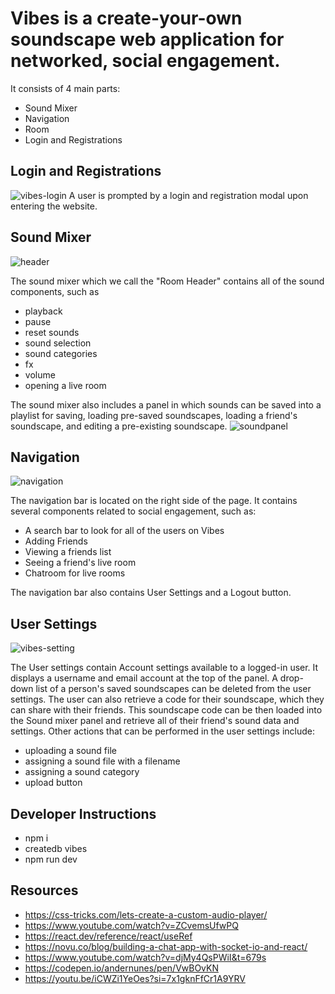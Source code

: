 # Vibes is a create-your-own soundscape web application for networked, social engagement. 
It consists of 4 main parts:
- Sound Mixer
- Navigation
- Room
- Login and Registrations

## Login and Registrations
![vibes-login](https://github.com/AdamSydnor/Vibes/assets/40744735/35b8b625-133a-4ec2-84f7-722e80821275)
A user is prompted by a login and registration modal upon entering the website.

## Sound Mixer
![header](https://github.com/AdamSydnor/Vibes/assets/40744735/7549d7c2-a93f-40ca-ae2f-84afcf690bfc)

The sound mixer which we call the "Room Header" contains all of the sound components, such as
- playback
- pause
- reset sounds
- sound selection
- sound categories
- fx
- volume
- opening a live room

The sound mixer also includes a panel in which sounds can be saved into a playlist for saving, loading pre-saved soundscapes, loading a friend's soundscape, and editing a pre-existing soundscape.
![soundpanel](https://github.com/AdamSydnor/Vibes/assets/40744735/d517c13f-0702-43dc-999e-a258ed3aa24b)

## Navigation
![navigation](https://github.com/AdamSydnor/Vibes/assets/40744735/b1ab4a52-987f-427f-a427-5982d631dc7f)

The navigation bar is located on the right side of the page. It contains several components related to social engagement, such as:
- A search bar to look for all of the users on Vibes
- Adding Friends
- Viewing a friends list
- Seeing a friend's live room
- Chatroom for live rooms

The navigation bar also contains User Settings and a Logout button.

## User Settings
![vibes-setting](https://github.com/AdamSydnor/Vibes/assets/40744735/3f1fe230-1188-48b8-8646-01d7c50d5dd1)

The User settings contain Account settings available to a logged-in user. It displays a username and email account at the top of the panel. A drop-down list of a person's saved soundscapes can be deleted from the user settings. The user can also retrieve a code for their soundscape, which they can share with their friends. This soundscape code can be then loaded into the Sound mixer panel and retrieve all of their friend's sound data and settings. Other actions that can be performed in the user settings include:
- uploading a sound file
- assigning a sound file with a filename
- assigning a sound category
- upload button


## Developer Instructions
- npm i
- createdb vibes
- npm run dev

## Resources
- https://css-tricks.com/lets-create-a-custom-audio-player/
- https://www.youtube.com/watch?v=ZCvemsUfwPQ
- https://react.dev/reference/react/useRef
- https://novu.co/blog/building-a-chat-app-with-socket-io-and-react/
- https://www.youtube.com/watch?v=djMy4QsPWiI&t=679s
- https://codepen.io/andernunes/pen/VwBOvKN
- https://youtu.be/iCWZi1YeOes?si=7x1gknFfCr1A9YRV
